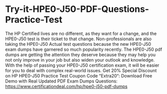 # Try-it-HPE0-J50-PDF-Questions-Practice-Test
The HP Certified lives are no different, as they want for a change, and the HPE0-J50 test is their ticket to that change. Non-professionals are also taking the HPE0-J50 Actual test questions because the new HPE0-J50 exam dumps have garnered so much popularity recently. The HPE0-J50 pdf dumps are getting the attention they deserve because they may help you not only improve in your job but also widen your outlook and knowledge. With the help of passing your HPE0-J50 certification exam, it will be easier for you to deal with complex real-world issues.
Get 20% Special Discount on HP HPE0-J50 Practice Test Coupon Code “Extra20“:
Download Free Demo with Real Updated PDF Exam Dumps Questions:
https://www.certificationdeal.com/hp/hpe0-j50-pdf-dumps
